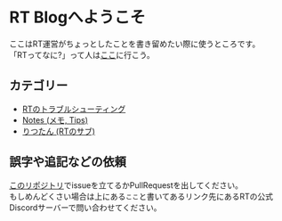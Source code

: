 # RT Blogへようこそ
ここはRT運営がちょっとしたことを書き留めたい際に使うところです。  
「RTってなに?」って人は[ここ](https://rt-bot.com/)に行こう。

## カテゴリー
* [RTのトラブルシューティング](/trouble)
* [Notes (メモ, Tips)](/notes)
* [りつたん (RTのサブ)](/rt-chan)

## 誤字や追記などの依頼
[このリポジトリ](https://github.com/RT-Team/RT-Team.github.io)でissueを立てるかPullRequestを出してください。  
もしめんどくさい場合は上にある`ここ`と書いてあるリンク先にあるRTの公式Discordサーバーで問い合わせてください。
